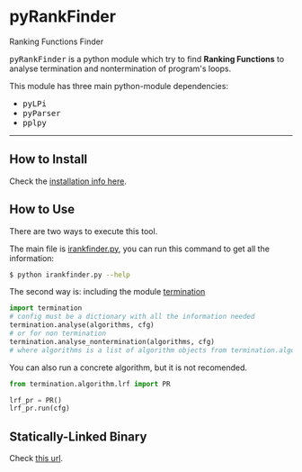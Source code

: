 # pyRankFinder
Ranking Functions Finder 

<!-- Documentation no up to date.
[![Documentation Status](https://readthedocs.org/projects/pyrankfinder/badge/?version=latest)](http://pyrankfinder.readthedocs.io/en/latest/?badge=latest) -->

<kbd>pyRankFinder</kbd> is a python module which try to find **Ranking
Functions** to analyse termination and nontermination of program's loops. 

This module has three main python-module dependencies:
- <kbd>pyLPi</kbd>
- <kbd>pyParser</kbd>
- <kbd>pplpy</kbd>

----------

## How to Install

Check the [installation info here](https://github.com/costa-group/iRankFinder/tree/master/installer#install).


## How to Use

There are two ways to execute this tool. 

The main file is [irankfinder.py](irankfinder.py),
you can run this command to get all the information:

```bash
$ python irankfinder.py --help
```

The second way is: including the module [termination](termination/)
```python
import termination
# config must be a dictionary with all the information needed
termination.analyse(algorithms, cfg)
# or for non termination
termination.analyse_nontermination(algorithms, cfg)
# where algorithms is a list of algorithm objects from termination.algorithm
```

You can also run a concrete algorithm, but it is not recomended.
```python
from termination.algorithm.lrf import PR

lrf_pr = PR()
lrf_pr.run(cfg)
```

## Statically-Linked Binary

Check [this url](https://github.com/costa-group/iRankFinder/tree/master/installer#statically-linked-binary-standalone).
